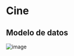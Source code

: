 # Cine

## Modelo de datos

![image](https://user-images.githubusercontent.com/31392486/159034973-9643d5ea-5c78-43f5-9934-573a5825112a.png)
